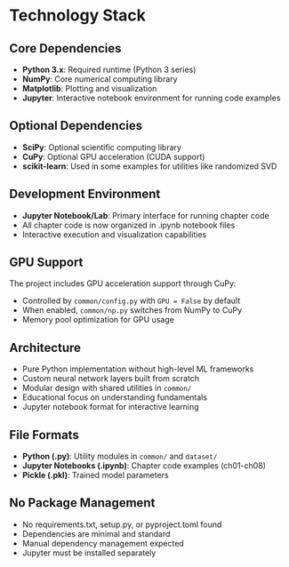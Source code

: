 # Technology Stack

## Core Dependencies
- **Python 3.x**: Required runtime (Python 3 series)
- **NumPy**: Core numerical computing library
- **Matplotlib**: Plotting and visualization
- **Jupyter**: Interactive notebook environment for running code examples

## Optional Dependencies
- **SciPy**: Optional scientific computing library
- **CuPy**: Optional GPU acceleration (CUDA support)
- **scikit-learn**: Used in some examples for utilities like randomized SVD

## Development Environment
- **Jupyter Notebook/Lab**: Primary interface for running chapter code
- All chapter code is now organized in .ipynb notebook files
- Interactive execution and visualization capabilities

## GPU Support
The project includes GPU acceleration support through CuPy:
- Controlled by `common/config.py` with `GPU = False` by default
- When enabled, `common/np.py` switches from NumPy to CuPy
- Memory pool optimization for GPU usage

## Architecture
- Pure Python implementation without high-level ML frameworks
- Custom neural network layers built from scratch
- Modular design with shared utilities in `common/`
- Educational focus on understanding fundamentals
- Jupyter notebook format for interactive learning

## File Formats
- **Python (.py)**: Utility modules in `common/` and `dataset/`
- **Jupyter Notebooks (.ipynb)**: Chapter code examples (ch01-ch08)
- **Pickle (.pkl)**: Trained model parameters

## No Package Management
- No requirements.txt, setup.py, or pyproject.toml found
- Dependencies are minimal and standard
- Manual dependency management expected
- Jupyter must be installed separately